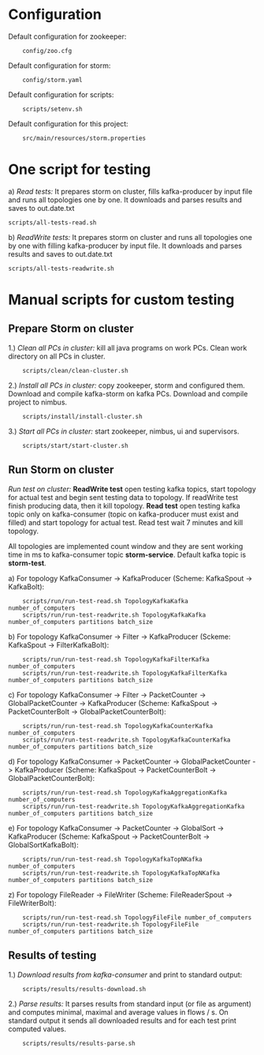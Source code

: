 Configuration
============================

Default configuration for zookeeper:

        config/zoo.cfg

Default configuration for storm:

        config/storm.yaml

Default configuration for scripts:

        scripts/setenv.sh

Default configuration for this project:

        src/main/resources/storm.properties

One script for testing
============================

a) <i>Read tests:</i> It prepares storm on cluster, fills kafka-producer by input file
and runs all topologies one by one. It downloads and parses results and saves to out.date.txt

    scripts/all-tests-read.sh

b) <i>ReadWrite tests:</i> It prepares storm on cluster and runs all topologies one by one
with filling kafka-producer by input file. It downloads and parses results and saves to
out.date.txt

    scripts/all-tests-readwrite.sh

Manual scripts for custom testing
============================

Prepare Storm on cluster
----------------------------

1.) <i>Clean all PCs in cluster:</i> kill all java programs on work PCs.
Clean work directory on all PCs in cluster.

        scripts/clean/clean-cluster.sh

2.) <i>Install all PCs in cluster:</i> copy zookeeper, storm and configured them.
Download and compile kafka-storm on kafka PCs. Download and compile project to nimbus.

        scripts/install/install-cluster.sh

3.) <i>Start all PCs in cluster:</i> start zookeeper, nimbus, ui and supervisors.

        scripts/start/start-cluster.sh

Run Storm on cluster
----------------------------

<i>Run test on cluster:</i> <b>ReadWrite test</b> open testing kafka topics, start topology for actual test
and begin sent testing data to topology. If readWrite test finish producing data, then it kill topology.
<b>Read test</b> open testing kafka topic only on kafka-consumer (topic on kafka-producer must exist and filled)
and start topology for actual test. Read test wait 7 minutes and kill topology.

All topologies are implemented count window and they are sent working time in ms to kafka-consumer
topic <b>storm-service</b>. Default kafka topic is <b>storm-test</b>.

a) For topology KafkaConsumer -> KafkaProducer
        (Scheme: KafkaSpout -> KafkaBolt):

        scripts/run/run-test-read.sh TopologyKafkaKafka number_of_computers
        scripts/run/run-test-readwrite.sh TopologyKafkaKafka number_of_computers partitions batch_size

b) For topology KafkaConsumer -> Filter -> KafkaProducer
        (Sckeme: KafkaSpout -> FilterKafkaBolt):

        scripts/run/run-test-read.sh TopologyKafkaFilterKafka number_of_computers
        scripts/run/run-test-readwrite.sh TopologyKafkaFilterKafka number_of_computers partitions batch_size

c) For topology KafkaConsumer -> Filter -> PacketCounter -> GlobalPacketCounter -> KafkaProducer
        (Scheme: KafkaSpout -> PacketCounterBolt -> GlobalPacketCounterBolt):

        scripts/run/run-test-read.sh TopologyKafkaCounterKafka number_of_computers
        scripts/run/run-test-readwrite.sh TopologyKafkaCounterKafka number_of_computers partitions batch_size

d) For topology KafkaConsumer -> PacketCounter -> GlobalPacketCounter -> KafkaProducer
        (Scheme: KafkaSpout -> PacketCounterBolt -> GlobalPacketCounterBolt):

        scripts/run/run-test-read.sh TopologyKafkaAggregationKafka number_of_computers
        scripts/run/run-test-readwrite.sh TopologyKafkaAggregationKafka number_of_computers partitions batch_size

e) For topology KafkaConsumer -> PacketCounter -> GlobalSort -> KafkaProducer
        (Scheme: KafkaSpout -> PacketCounterBolt -> GlobalSortKafkaBolt):

        scripts/run/run-test-read.sh TopologyKafkaTopNKafka number_of_computers
        scripts/run/run-test-readwrite.sh TopologyKafkaTopNKafka number_of_computers partitions batch_size

z) For topology FileReader -> FileWriter
        (Scheme: FileReaderSpout -> FileWriterBolt):

        scripts/run/run-test-read.sh TopologyFileFile number_of_computers
        scripts/run/run-test-readwrite.sh TopologyFileFile number_of_computers partitions batch_size

Results of testing
----------------------------

1.) <i>Download results from kafka-consumer</i> and print to standard output:

        scripts/results/results-download.sh

2.) <i>Parse results:</i> It parses results from standard input (or file as argument) and computes
minimal, maximal and average values in flows / s. On standard output it sends all downloaded results
and for each test print computed values.

        scripts/results/results-parse.sh